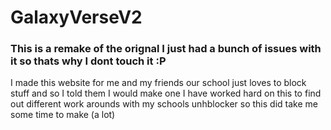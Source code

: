 # GalaxyVerseV2
### This is a remake of the orignal I just had a bunch of issues with it so thats why I dont touch it :P

I made this website for me and my friends our school just loves to block stuff and so I told them I would make one I have worked hard on this to find out different work arounds with my schools unhblocker so this did take me some time to make (a lot)
